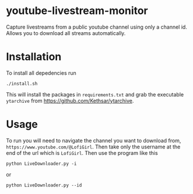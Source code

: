 # youtube-livestream-monitor
Capture livestreams from a public youtube channel using only a channel id. Allows you to download all streams automatically.
# Installation
To install all depedencies run
```
./install.sh
```
This will install the packages in `requirements.txt` and grab the executable `ytarchive` from https://github.com/Kethsar/ytarchive.
# Usage
To run you will need to navigate the channel you want to download from, `https://www.youtube.com/@LofiGirl`. Then take only the username at the end of the url which is `LofiGirl`. Then use the program like this
```
python LiveDownloader.py -i 
```
or
```
python LiveDownloader.py --id
```

